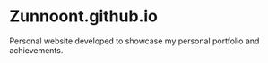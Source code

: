 # Zunnoont.github.io
Personal website developed to showcase my personal portfolio and achievements.
